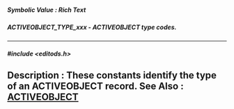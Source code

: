 ##### Symbolic Value : Rich Text
##### ACTIVEOBJECT_TYPE_xxx - ACTIVEOBJECT type codes.
---
##### #include <editods.h>
**Description :**
These constants identify the type of an ACTIVEOBJECT record.
**See Also :**
[ACTIVEOBJECT](D:/md_files/ACTIVEOBJECT.md)
---
